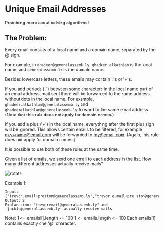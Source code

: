 # Unique Email Addresses
Practicing more about solving algorithms!

## The Problem:
Every email consists of a local name and a domain name, separated by the @ sign.

For example, in `ghadeer@generalassemb.ly`, `ghadeer.alkathlan` is the local name, and `generalassemb.ly` is the domain name.

Besides lowercase letters, these emails may contain '.'s or '+'s.

If you add periods ('.') between some characters in the local name part of an email address, mail sent there will be forwarded to the same address without dots in the local name.  For example, `ghadeer.alkathlan@generalassemb.ly` and `ghadeeralkathlan@generalassemb.ly` forward to the same email address.  (Note that this rule does not apply for domain names.)

If you add a plus ('+') in the local name, everything after the first plus sign will be ignored. This allows certain emails to be filtered, for example m.y+name@email.com will be forwarded to my@email.com.  (Again, this rule does not apply for domain names.)

It is possible to use both of these rules at the same time.

Given a list of emails, we send one email to each address in the list.  How many different addresses actually receive mails? 


![rotate](http://m.memegen.com/gff5z6.jpg "rotate")

Example 1:

```   
Input: ["trevor.email+preston@generalassemb.ly","trevor.e.mail+pre.ston@generalassemb.ly","jackie+casper@general.assemb.ly"]
Output: 2
Explanation: "trevoremail@generalassemb.ly" and "jackie@general.assemb.ly" actually receive mails
```

Note:
1 <= emails[i].length <= 100
1 <= emails.length <= 100
Each emails[i] contains exactly one '@' character.
